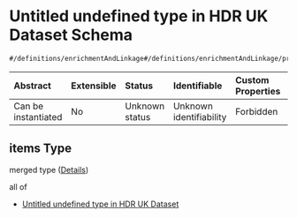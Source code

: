 # Untitled undefined type in HDR UK Dataset Schema

```txt
#/definitions/enrichmentAndLinkage#/definitions/enrichmentAndLinkage/properties/derivation/anyOf/1/items
```



| Abstract            | Extensible | Status         | Identifiable            | Custom Properties | Additional Properties | Access Restrictions | Defined In                                                                                        |
| :------------------ | :--------- | :------------- | :---------------------- | :---------------- | :-------------------- | :------------------ | :------------------------------------------------------------------------------------------------ |
| Can be instantiated | No         | Unknown status | Unknown identifiability | Forbidden         | Allowed               | none                | [dataset.schema.json*](../../../schema/dataset/latest/dataset.schema.json "open original schema") |

## items Type

merged type ([Details](dataset-definitions-enrichmentandlinkage-properties-derivations-anyof-1-items.md))

all of

*   [Untitled undefined type in HDR UK Dataset](dataset-definitions-enrichmentandlinkage-properties-derivations-anyof-1-items-allof-0.md "check type definition")
